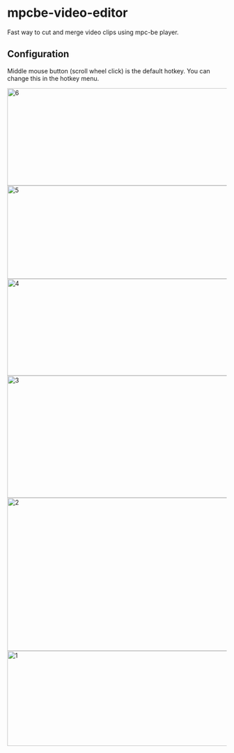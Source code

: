 # mpcbe-video-editor
Fast way to cut and merge video clips using mpc-be player.

## Configuration

Middle mouse button (scroll wheel click) is the default hotkey. You can change this in the hotkey menu.

<img width="704" height="223" alt="6" src="https://github.com/user-attachments/assets/00170a13-4570-4611-bcd8-6ed8ed36e0bb" />
<img width="693" height="214" alt="5" src="https://github.com/user-attachments/assets/2ef67639-a1de-4196-9e4e-cc1d4863ffda" />
<img width="697" height="222" alt="4" src="https://github.com/user-attachments/assets/454b97b8-c13c-4d1b-89a5-c44b362789cb" />
<img width="699" height="280" alt="3" src="https://github.com/user-attachments/assets/d3ab0964-a82b-4d3b-aa4f-7e27956b7164" />
<img width="783" height="351" alt="2" src="https://github.com/user-attachments/assets/ed80de6e-b2be-4649-9bfe-f476332df4d9" />
<img width="696" height="218" alt="1" src="https://github.com/user-attachments/assets/2fefd8ff-44ec-400f-ba84-8f7f659e172c" />
